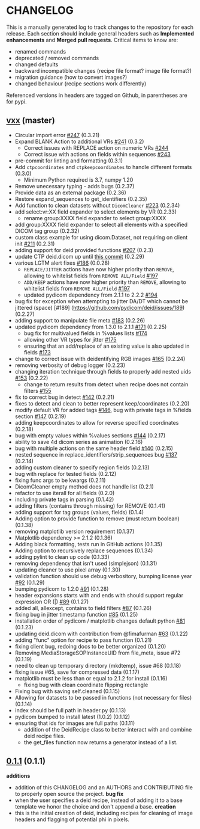 # CHANGELOG

This is a manually generated log to track changes to the repository for each release.
Each section should include general headers such as **Implemented enhancements**
and **Merged pull requests**. Critical items to know are:

- renamed commands
- deprecated / removed commands
- changed defaults
- backward incompatible changes (recipe file format? image file format?)
- migration guidance (how to convert images?)
- changed behaviour (recipe sections work differently)

Referenced versions in headers are tagged on Github, in parentheses are for pypi.

## [vxx](https://github.com/pydicom/deid/tree/master) (master)
- Circular import error [#247](https://github.com/pydicom/deid/issues/247) (0.3.21)
- Expand BLANK Action to additional VRs [#241](https://github.com/pydicom/deid/issues/241) (0.3.2)
  - Correct issues with REPLACE action on numeric VRs [#244](https://github.com/pydicom/deid/issues/244)
  - Correct issue with actions on fields within sequences [#243](https://github.com/pydicom/deid/issues/243)
- pre-commit for linting and formatting (0.3.1)
- Add `ctpcoordinates` and `ctpkeepcoordinates` to handle different formats (0.3.0)
  - Minimum Python required is 3.7, numpy 1.20
- Remove unecessary typing - adds bugs (0.2.37)
- Provide data as an external package (0.2.36)
- Restore expand_sequences to get_identifiers (0.2.35)
- Add function to clean datasets without `DicomCleaner` [#223](https://github.com/pydicom/deid/pull/223) (0.2.34)
- add select:vr:XX field expander to select elements by VR (0.2.33)
  - rename group:XXXX field expander to select:group:XXXX
- add group:XXXX field expander to select all elements with a specified DICOM tag group (0.2.32)
- custom class example for using dicom.Dataset, not requiring on client init [#211](https://github.com/pydicom/deid/pull/211) (0.2.31)
- adding support for deid provided functions [#207](https://github.com/pydicom/deid/issues/207) (0.2.3)
- update CTP deid.dicom up until [this commit](https://github.com/johnperry/CTP/commit/345b05b157c046532e8791a63ababbf6d0dba59b) (0.2.29)
- various LGTM alert fixes [#186](https://github.com/pydicom/deid/pull/186) (0.0.28)
  - `REPLACE/JITTER` actions have now higher priority than `REMOVE`, allowing to whitelist fields from `REMOVE ALL/Field` [#197](https://github.com/pydicom/deid/issues/197)
  - `ADD/KEEP` actions have now higher priority than `REMOVE`, allowing to whitelist fields from `REMOVE ALL/Field` [#197](https://github.com/pydicom/deid/issues/197)
  - updated pydicom dependency from 2.1.1 to 2.2.2 [#194](https://github.com/pydicom/deid/issues/194)
- bug fix for exception when attempting to jitter DA/DT which cannot be jittered (space) [#189] (<https://github.com/pydicom/deid/issues/189>) (0.2.27)
- adding support to manipulate file meta [#183](https://github.com/pydicom/deid/issues/183) (0.2.26)
- updated pydicom dependency from 1.3.0 to 2.1.1 [#171](https://github.com/pydicom/deid/issues/171) (0.2.25)
  - bug fix for multivalued fields in %values lists [#174](https://github.com/pydicom/deid/issues/174)
  - allowing other VR types for jitter [#175](https://github.com/pydicom/deid/issues/175)
  - ensuring that an add/replace of an existing value is also updated in fields [#173](https://github.com/pydicom/deid/issues/173)
- change to correct issue with deidentifying RGB images [#165](https://github.com/pydicom/deid/issues/165) (0.2.24)
- removing verbosity of debug logger (0.2.23)
- changing iteration technique through fields to properly add nested uids [#153](https://github.com/pydicom/deid/issues/153) (0.2.22)
  - change to return results from detect when recipe does not contain filters [#155](https://github.com/pydicom/deid/issues/155)
- fix to correct bug in detect [#142](https://github.com/pydicom/deid/issues/142)  (0.2.21)
- fixes to detect and clean to better represent keep/coordinates (0.2.20)
- modify default VR for added tags [#146](https://github.com/pydicom/deid/issues/146), bug with private tags in %fields section [#147](https://github.com/pydicom/deid/issues/147) (0.2.19)
- adding keepcoordinates to allow for reverse specified coordinates (0.2.18)
- bug with empty values within %values sections [#144](https://github.com/pydicom/deid/issues/144) (0.2.17)
- ability to save 4d dicom series as animation (0.2.16)
- bug with multiple actions on the same header field [#140](https://github.com/pydicom/deid/issues/140) (0.2.15)
- nested sequence in replace_identifiers/strip_sequences bug [#137](https://github.com/pydicom/deid/issues/137) (0.2.14)
- adding custom cleaner to specify region fields (0.2.13)
- bug with replace for tested fields (0.2.12)
- fixing func args to be kwargs (0.2.11)
- DicomCleaner empty method does not handle list (0.2.1)
- refactor to use iterall for all fields (0.2.0)
- including private tags in parsing (0.1.42)
- adding filters (contains through missing) for REMOVE (0.1.41)
- adding support for tag groups (values, fields) (0.1.4)
- Adding option to provide function to remove (must return boolean) (0.1.38)
- removing matplotlib version requirement (0.1.37)
- Matplotlib dependency >= 2.1.2 (0.1.36)
- Adding black formatting, tests run in GitHub actions (0.1.35)
- Adding option to recursively replace sequences (0.1.34)
- adding pylint to clean up code (0.1.33)
- removing dependency that isn't used (simplejson) (0.1.31)
- updating cleaner to use pixel array (0.1.30)
- validation function should use debug verbository, bumping license year [#92](https://github.com/pydicom/deid/issues/92) (0.1.29)
- bumping pydicom to 1.2.0 [#91](https://github.com/pydicom/deid/issues/91) (0.1.28)
- header expansions starts with and ends with should support regular expression OR (|) [#89](https://github.com/pydicom/deid/issues/89) (0.1.27)
- added all, allexcept, contains to field filters [#87](https://github.com/pydicom/deid/pull/87) (0.1.26)
- fixing bug in jitter timestamp function [#85](https://github.com/pydicom/deid/pull/85) (0.1.25)
- installation order of pydicom / matplotlib changes default python [#81](https://www.github.com/pydicom/deid/issues/81) (0.1.23)
- updating deid.dicom with contribution from @fimafurman [#63](https://github.com/pydicom/deid/issues/63) (0.1.22)
- adding "func" option for recipe to pass function (0.1.21)
- fixing client bug, redoing docs to be better organized (0.1.20)
- Removing MediaStorageSOPInstanceUID from file_meta, issue #72 (0.1.19)
- need to clean up temporary directory (mkdtemp), issue #68 (0.1.18)
- fixing issue #65, save for compressed data (0.1.17)
- matplotlib must be less than or equal to 2.1.2 for install (0.1.16)
  - fixing bug with clean coordinate flipping rectangle
- Fixing bug with saving self.cleaned (0.1.15)
- Allowing for datasets to be passed in functions (not necessary for files) (0.1.14)
- index should be full path in header.py (0.1.13)
- pydicom bumped to install latest (1.0.2) (0.1.12)
- ensuring that ids for images are full paths (0.1.11)
  - addition of the DeidRecipe class to better interact with and combine deid recipe files.
  - the get_files function now returns a generator instead of a list.

## [0.1.1](https://pypi.python.org/packages/28/26/ee80e7f1c3f65fae1c901497bb2388701158f0c96e0d633ab301abeaa478/deid-0.1.1.tar.gz#md5=39df7efb03e5d3b63308016742062a43) (0.1.1)

**additions**

- addition of this CHANGELOG and an AUTHORS and CONTRIBUTING file to properly open source the project.
**bug fix**
- when the user specifies a deid recipe, instead of adding it to a base template we honor the choice and don't append a base.
**creation**
- this is the initial creation of deid, including recipes for cleaning of image headers and flagging of potential phi in pixels.
